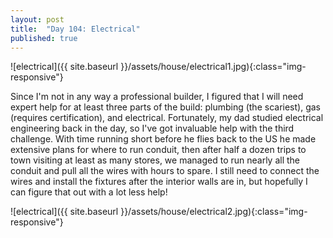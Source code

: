 ```yaml
---
layout: post
title:  "Day 104: Electrical"
published: true
---
```


![electrical]({{ site.baseurl }}/assets/house/electrical1.jpg){:class="img-responsive"}

Since I'm not in any way a professional builder, I figured that I will need expert help for at least three parts of the build: plumbing (the scariest), gas (requires certification), and electrical. Fortunately, my dad studied electrical engineering back in the day, so I've got invaluable help with the third challenge. With time running short before he flies back to the US he made extensive plans for where to run conduit, then after half a dozen trips to town visiting at least as many stores, we managed to run nearly all the conduit and pull all the wires with hours to spare. I still need to connect the wires and install the fixtures after the interior walls are in, but hopefully I can figure that out with a lot less help!

![electrical]({{ site.baseurl }}/assets/house/electrical2.jpg){:class="img-responsive"}
